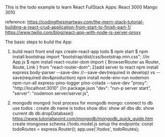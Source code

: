 
This is the todo example to learn React FullStack Apps:
React 3000
Mango 3010

reference:
https://codingthesmartway.com/the-mern-stack-tutorial-building-a-react-crud-application-from-start-to-finish-part-1/
https://www.twilio.com/blog/react-app-with-node-js-server-proxy


The basic steps to build the App:

1) build react front end
npx create-react-app todo
$ npm start
$ npm install bootstrap
import "bootstrap/dist/css/bootstrap.min.css";  //in App.js
$ npm install react-router-dom
import { BrowserRouter as Router, Route, Link } from "react-router-dom";
2)add server to react
npm install express body-parser --save-dev //--save-dev(required in develop) vs --save(required dev&production)
npm install node-env-run nodemon npm-run-all express-pino-logger pino-colada --save-dev
"proxy": "http://localhost:3010"  //in package.json
"dev": "run-p server start",
"server": "nodemon server/server.js",


3) mongodb
mongod:  host process for mongodb
mongo: connect to db
use todos : create db name is todos
show dbs: show all dbs
db: show current db
db.dropDatabase()
https://www.tutorialspoint.com/mongodb/mongodb_quick_guide.htm
create mongoose schema  //todo.model.js
setup the endpoints:
const todoRoutes = express.Router();
app.use('/todos', todoRoutes);